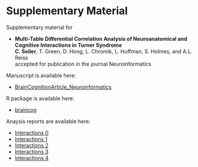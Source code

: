 # Supplementary Material

Supplementary material for

* **Multi-Table Differential Correlation Analysis of Neuroanatomical and Cognitive Interactions in Turner Syndrome** <br> 
**C. Seiler**, T. Green, D. Hong, L. Chromik, L. Huffman, S. Holmes, and A.L. Reiss <br>
accepted for publication in the journal Neuroinformatics

Manuscript is available here:

* [BrainCognitionArticle_Neuroinformatics](https://christofseiler.github.io/braincog/BrainCognitionArticle_Neuroinformatics.pdf)

R package is available here:

* [braincog](https://github.com/ChristofSeiler/braincog)

Anaysis reports are available here:

* [Interactions 0](https://christofseiler.github.io/braincog/supplementary_materials/Interactions_0.html)
* [Interactions 1](https://christofseiler.github.io/braincog/supplementary_materials/Interactions_1.html)
* [Interactions 2](https://christofseiler.github.io/braincog/supplementary_materials/Interactions_2.html)
* [Interactions 3](https://christofseiler.github.io/braincog/supplementary_materials/Interactions_3.html)
* [Interactions 4](https://christofseiler.github.io/braincog/supplementary_materials/Interactions_4.html)
